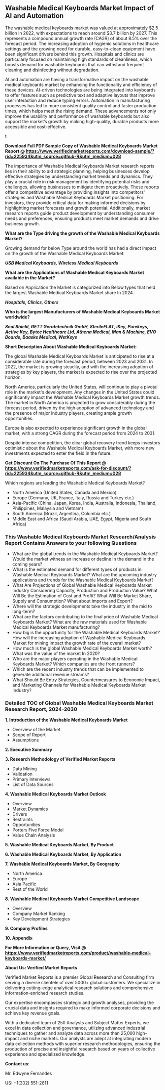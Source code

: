 <h2>Washable Medical Keyboards Market Impact of AI and Automation</h2><p>The washable medical keyboards market was valued at approximately $2.5 billion in 2022, with expectations to reach around $3.7 billion by 2027. This represents a compound annual growth rate (CAGR) of about 8.5% over the forecast period. The increasing adoption of hygienic solutions in healthcare settings and the growing need for durable, easy-to-clean equipment have been significant drivers behind this growth. Hospitals and clinics are particularly focused on maintaining high standards of cleanliness, which boosts demand for washable keyboards that can withstand frequent cleaning and disinfecting without degradation.</p><p>AI and automation are having a transformative impact on the washable medical keyboards market by enhancing the functionality and efficiency of these devices. AI-driven technologies are being integrated into keyboards to offer features such as predictive text and adaptive layouts that improve user interaction and reduce typing errors. Automation in manufacturing processes has led to more consistent quality control and faster production times, which helps meet the rising demand. These advancements not only improve the usability and performance of washable keyboards but also support the market’s growth by making high-quality, durable products more accessible and cost-effective.</p>t</p><p id="" class=""><strong>Download Full PDF Sample Copy of Washable Medical Keyboards Market Report @ <a href="https://www.verifiedmarketreports.com/download-sample/?rid=225934&utm_source=github-R&utm_medium=028" target="_blank">https://www.verifiedmarketreports.com/download-sample/?rid=225934&utm_source=github-R&utm_medium=028</a></strong></p><p>The importance of&nbsp;Washable Medical Keyboards Market research reports lies in their ability to aid strategic planning, helping businesses develop effective strategies by understanding market trends and dynamics. They play a crucial role in risk management by identifying potential risks and challenges, allowing businesses to mitigate them proactively. These reports offer a competitive advantage by providing insights into competitors' strategies and Washable Medical Keyboards Market positioning. For investors, they provide critical data for making informed decisions by highlighting market forecasts and growth potential. Additionally, market research reports guide product development by understanding consumer needs and preferences, ensuring products meet market demands and drive business growth.</p><p><strong>What are the&nbsp;Type driving the growth of the Washable Medical Keyboards Market?</strong></p><p id="" class="">Growing demand for below Type around the world has had a direct impact on the growth of the Washable Medical Keyboards Market:</p><em><strong>USB Medical Keyboards, Wireless Medical Keyboards</strong></em></p><strong>What are the&nbsp;Applications&nbsp;of Washable Medical Keyboards Market available in the Market?</strong></p><p id="" class="">Based on Application the Market is categorized into Below types that held the largest Washable Medical Keyboards Market share In 2024.</p><em><strong>Hospitals, Clinics, Others</strong></em></p><strong>Who is the largest Manufacturers of Washable Medical Keyboards Market worldwide?</strong></p><p><em><strong>Seal Shield, GETT Geratetechnik GmbH, SterileFLAT, iKey, Purekeys, Active Key, Bytec Healthcare Ltd, Athena Medical, Man & Machine, EVO Boards, Baaske Medical, WetKeys</strong></em></p><p id="" class=""><strong>Short Description About Washable Medical Keyboards Market:</strong></p><p>The global Washable Medical Keyboards Market is anticipated to rise at a considerable rate during the forecast period, between 2023 and 2031. In 2022, the market is growing steadily, and with the increasing adoption of strategies by key players, the market is expected to rise over the projected horizon.</p><p>North America, particularly the United States, will continue to play a pivotal role in the market's development. Any changes in the United States could significantly impact the Washable Medical Keyboards Market growth trends. The market in North America is projected to grow considerably during the forecast period, driven by the high adoption of advanced technology and the presence of major industry players, creating ample growth opportunities.</p><p>Europe is also expected to experience significant growth in the global market, with a strong CAGR during the forecast period from 2024 to 2031.</p><p>Despite intense competition, the clear global recovery trend keeps investors optimistic about the Washable Medical Keyboards Market, with more new investments expected to enter the field in the future.</p><p id="" class=""><strong>Get Discount On The Purchase Of This Report @ <a href="https://www.verifiedmarketreports.com/ask-for-discount/?rid=225934&utm_source=github-R&utm_medium=028" target="_blank">https://www.verifiedmarketreports.com/ask-for-discount/?rid=225934&utm_source=github-R&utm_medium=028</a></strong></p>Which regions are leading the Washable Medical Keyboards Market?</p><ul><li>North America (United States, Canada and Mexico)</li><li>Europe (Germany, UK, France, Italy, Russia and Turkey etc.)</li><li>Asia-Pacific (China, Japan, Korea, India, Australia, Indonesia, Thailand, Philippines, Malaysia and Vietnam)</li><li>South America (Brazil, Argentina, Columbia etc.)</li><li>Middle East and Africa (Saudi Arabia, UAE, Egypt, Nigeria and South Africa)</li></ul><h3 id="" class="">This Washable Medical Keyboards Market Research/Analysis Report Contains Answers to your following Questions</h3><ul><li>What are the global trends in the Washable Medical Keyboards Market? Would the market witness an increase or decline in the demand in the coming years?</li><li>What is the estimated demand for different types of products in Washable Medical Keyboards Market? What are the upcoming industry applications and trends for the Washable Medical Keyboards Market?</li><li>What Are Projections of Global Washable Medical Keyboards Market Industry Considering Capacity, Production and Production Value? What Will Be the Estimation of Cost and Profit? What Will Be Market Share, Supply and Consumption? What about imports and Export?</li><li>Where will the strategic developments take the industry in the mid to long-term?</li><li>What are the factors contributing to the final price of Washable Medical Keyboards Market? What are the raw materials used for Washable Medical Keyboards Market manufacturing?</li><li>How big is the opportunity for the Washable Medical Keyboards Market? How will the increasing adoption of Washable Medical Keyboards Market for mining impact the growth rate of the overall market?</li><li>How much is the global Washable Medical Keyboards Market worth? What was the value of the market In 2020?</li><li>Who are the major players operating in the Washable Medical Keyboards Market? Which companies are the front runners?</li><li>Which are the recent industry trends that can be implemented to generate additional revenue streams?</li><li>What Should Be Entry Strategies, Countermeasures to Economic Impact, and Marketing Channels for Washable Medical Keyboards Market Industry?</li></ul><h3 id="" class="">Detailed TOC of Global Washable Medical Keyboards Market Research Report, 2024-2030</h3><p id="" class=""><strong>1. Introduction of the Washable Medical Keyboards Market</strong></p><ul><li>Overview of the Market</li><li>Scope of Report</li><li>Assumptions</li></ul><p id="" class=""><strong>2. Executive Summary</strong></p><p id="" class=""><strong>3. Research Methodology of Verified Market Reports</strong></p><ul><li>Data Mining</li><li>Validation</li><li>Primary Interviews</li><li>List of Data Sources</li></ul><p id="" class=""><strong>4. Washable Medical Keyboards Market Outlook</strong></p><ul><li>Overview</li><li>Market Dynamics</li><li>Drivers</li><li>Restraints</li><li>Opportunities</li><li>Porters Five Force Model</li><li>Value Chain Analysis</li></ul><p id="" class=""><strong>5. Washable Medical Keyboards Market, By Product</strong></p><p id="" class=""><strong>6. Washable Medical Keyboards Market, By Application</strong></p><p id="" class=""><strong>7. Washable Medical Keyboards Market, By Geography</strong></p><ul><li>North America</li><li>Europe</li><li>Asia Pacific</li><li>Rest of the World</li></ul><p id="" class=""><strong>8. Washable Medical Keyboards Market Competitive Landscape</strong></p><ul><li>Overview</li><li>Company Market Ranking</li><li>Key Development Strategies</li></ul><p id="" class=""><strong>9. Company Profiles</strong></p><p id="" class=""><strong>10. Appendix</strong></p><p id="" class=""><strong>For More Information or Query, Visit @ <a href="https://www.verifiedmarketreports.com/product/washable-medical-keyboards-market/" target="_blank">https://www.verifiedmarketreports.com/product/washable-medical-keyboards-market/</a></strong></p><p id="" class=""><strong>About Us: Verified Market Reports</strong></p><p id="" class="">Verified Market Reports is a premier Global Research and Consulting firm serving a diverse clientele of over 5000+ global customers. We specialize in delivering cutting-edge analytical research solutions and comprehensive information-enriched research studies.</p><p id="" class="">Our expertise encompasses strategic and growth analyses, providing the crucial data and insights required to make informed corporate decisions and achieve key revenue goals.</p><p id="" class="">With a dedicated team of 250 Analysts and Subject Matter Experts, we excel in data collection and governance, utilizing advanced industrial techniques to gather and analyze data across more than 25,000 high-impact and niche markets. Our analysts are adept at integrating modern data collection methods with superior research methodologies, ensuring the production of precise and insightful research based on years of collective experience and specialized knowledge.</p><p id="" class=""><strong>Contact us:</strong></p><p id="" class="">Mr. Edwyne Fernandes</p><p id="" class="">US: +1(302) 551-2611</p>